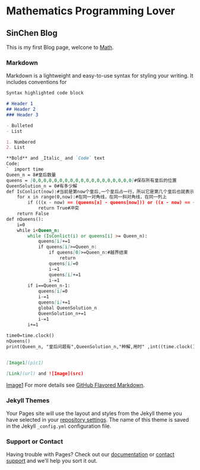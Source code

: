 # Mathematics Programming Lover

## SinChen Blog

This is my first Blog page, welcone to [Math](gre_math).

### Markdown

Markdown is a lightweight and easy-to-use syntax for styling your writing. It includes conventions for

```markdown
Syntax highlighted code block

# Header 1
## Header 2
### Header 3

- Bulleted
- List

1. Numbered
2. List

**Bold** and _Italic_ and `Code` text
Code:
`  import time
Queen_n = 8#皇后数量
queens = [0,0,0,0,0,0,0,0,0,0,0,0,0,0,0,0,0,0,0]#保存所有皇后的位置
QueenSolution_n = 0#有多少解
def IsConlict(now):#当前是第now个皇后,一个皇后占一行，所以它是第几个皇后也就表示，这个皇后在第几行
    for x in range(0,now):#在同一对角线，在同一斜对角线，在同一列上
        if (((x - now) == (queens[x] - queens[now])) or ((x - now) == -(queens[x] - queens[now])) or (queens[x] == queens[now])):
            return True#冲突
    return False
def nQueens():
    i=0
    while i<Queen_n:
        while (IsConlict(i) or queens[i] >= Queen_n):
            queens[i]+=1
            if queens[i]>=Queen_n:
                if queens[0]>=Queen_n:#越界结束
                    return
                queens[i]=0
                i-=1
                queens[i]+=1
                i-=1
        if i==Queen_n-1:
            queens[i]=0
            i-=1
            queens[i]+=1
            global QueenSolution_n
            QueenSolution_n+=1
            i-=1
        i+=1    
 
time0=time.clock()
nQueens()
print(Queen_n, "皇后问题有",QueenSolution_n,"种解,用时" ,int((time.clock()-time0)*1000),"ms")`


[Image1](pic1)

[Link](url) and ![Image](src)
```
[Image1](pic1.jpg)
For more details see [GitHub Flavored Markdown](https://guides.github.com/features/mastering-markdown/).

### Jekyll Themes

Your Pages site will use the layout and styles from the Jekyll theme you have selected in your [repository settings](https://github.com/BasinChen/BasinChen.github.io/settings). The name of this theme is saved in the Jekyll `_config.yml` configuration file.

### Support or Contact

Having trouble with Pages? Check out our [documentation](https://help.github.com/categories/github-pages-basics/) or [contact support](https://github.com/contact) and we’ll help you sort it out.
